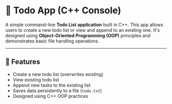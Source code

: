 # 📝 Todo App (C++ Console)

A simple command-line **Todo List application** built in C++. This app allows users to create a new todo list or view and append to an existing one. It's designed using **Object-Oriented Programming (OOP)** principles and demonstrates basic file handling operations.

---

## 🚀 Features

- Create a new todo list (overwrites existing)
- View existing todo list
- Append new tasks to the existing list
- Saves data persistently to a file (`todo.txt`)
- Designed using C++ OOP practices
